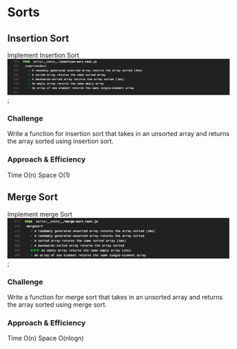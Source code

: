 # Sorts
## Insertion Sort
Implement Insertion Sort
![insertion](./insertion.png);

### Challenge
Write a function for insertion sort that takes in an unsorted array and returns the array sorted using insertion sort.

### Approach & Efficiency
Time O(n)
Space O(1)


## Merge Sort
Implement merge Sort
![insertion](./merge.png);

### Challenge
Write a function for merge sort that takes in an unsorted array and returns the array sorted using merge sort.

### Approach & Efficiency
Time O(n)
Space O(nlogn)
